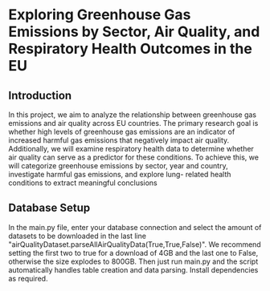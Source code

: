 # Exploring Greenhouse Gas Emissions by Sector, Air Quality, and Respiratory Health Outcomes in the EU

## Introduction

In this project, we aim to analyze the relationship between greenhouse gas emissions and air quality across EU countries.
The primary research goal is whether high levels of greenhouse gas emissions are an indicator of increased harmful
gas emissions that negatively impact air quality. Additionally, we will examine
respiratory health data to determine whether air quality can serve as a predictor
for these conditions. To achieve this, we will categorize greenhouse emissions by
sector, year and country, investigate harmful gas emissions, and explore lung-
related health conditions to extract meaningful conclusions

## Database Setup
In the main.py file, enter your database connection and select the amount of datasets to be downloaded in the last line
"airQualityDataset.parseAllAirQualityData(True,True,False)".
We recommend setting the first two to true for a download of 4GB and the last one to False, otherwise the size explodes to 800GB. Then just run main.py and the script automatically handles table creation and data parsing. Install dependencies as required.
